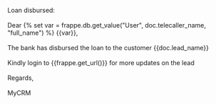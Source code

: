 Loan disbursed:<br><br>
Dear {% set var = frappe.db.get_value("User", doc.telecaller_name, "full_name") %} {{var}},<br><br>
The bank has disbursed the loan to the customer {{doc.lead_name}}<br><br>
Kindly login to {{frappe.get_url()}} for more updates on the lead<br><br>
Regards,<br><br>
MyCRM